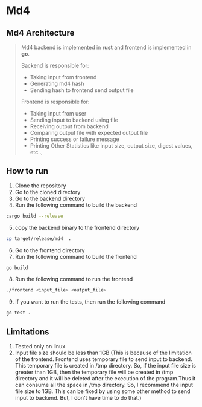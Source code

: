 # Md4

## Md4 Architecture
> Md4 backend is implemented in **rust** and frontend is implemented in **go**.
>
> Backend is responsible for:
> - Taking input from frontend
> - Generating md4 hash
> - Sending hash to frontend send output file
>
> Frontend is responsible for:
> - Taking input from user
> - Sending input to backend using file
> - Receiving output from backend
> - Comparing output file with expected output file
> - Printing success or failure message
> - Printing Other Statistics like input size, output size, digest values, etc..,

## How to run 
1. Clone the repository
2. Go to the cloned directory
3. Go to the backend directory
4. Run the following command to build the backend
```bash
cargo build --release
```
5. copy the backend binary to the frontend directory
```bash
cp target/release/md4  .
```
6. Go to the frontend directory
7. Run the following command to build the frontend
```bash
go build
```
8. Run the following command to run the frontend
```bash
./frontend <input_file> <output_file>
```
9. If you want to run the tests, then run the following command
```bash
go test .
```

## Limitations
1. Tested only on linux
2. Input file size should be less than 1GB (This is because of the limitation of the frontend. Frontend uses
temporary file to send input to backend. This temporary file is created in /tmp directory. So, if the input file size is greater than 1GB, then the temporary file will be created in /tmp directory and it will be deleted after the execution of the program.Thus it can consume all the space in /tmp directory. So, I recommend the input file size to 1GB. This can be fixed by using some other method to send input to backend. But, I don't have time to do that.)